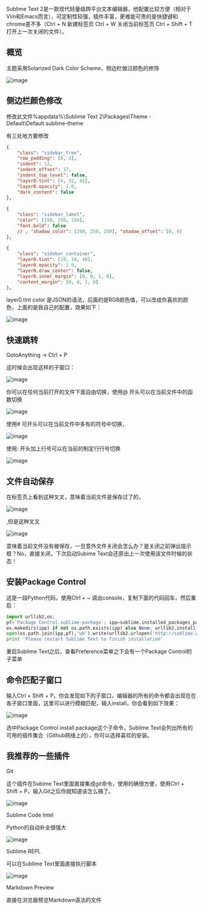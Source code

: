 <!-- 
.. link: 
.. description: 
.. tags: Sublime Text 2,Plugin
.. date: 2013/08/18 21:40:02
.. title: Sublime Text 2 使用心得
.. slug: Sublime-Text-2
-->

Sublime Text 2是一款现代轻量级跨平台文本编辑器，他配置比较方便（相对于Vim和Emacs而言），可定制性较强，插件丰富，更难能可贵的是快捷键和chrome差不多（Ctrl + N 新建标签页 Ctrl + W 关闭当前标签页 Ctrl + Shift + T 打开上一次关闭的文件）。

## 概览 ##

主题采用Solarized Dark Color Scheme，侧边栏做过颜色的修饰

![image](../galleries/Sublime-Text-2/1.jpg)

## 侧边栏颜色修改 ##

修改此文件%appdata%\Sublime Text 2\Packages\Theme - Default\Default.sublime-theme

有三处地方要修改

```json
{
    "class": "sidebar_tree",
    "row_padding": [8, 3],
    "indent": 12,
    "indent_offset": 17,
    "indent_top_level": false,
    "layer0.tint": [4, 32, 41],
    "layer0.opacity": 1.0,
    "dark_content": false
},
                                               
{
    "class": "sidebar_label",
    "color": [150, 150, 150],
    "font.bold": false
    // , "shadow_color": [250, 250, 250], "shadow_offset": [0, 0]
},
                                               
{
    "class": "sidebar_container",
    "layer0.tint": [10, 10, 10],
    "layer0.opacity": 1.0,
    "layer0.draw_center": false,
    "layer0.inner_margin": [0, 0, 1, 0],
    "content_margin": [0, 0, 1, 0]
},
```

layer0.tint color 是JSON的语法，后面的是RGB颜色值，可以改成你喜欢的颜色，上面的是我自己的配置，效果如下：

![image](../galleries/Sublime-Text-2/2.jpg)

## 快速跳转 ##

GotoAnything -> Ctrl + P

这时候会出现这样的子窗口：

![image](../galleries/Sublime-Text-2/3.jpg)

你可以在任何当前打开的文件下面自由切换，使用@ 开头可以在当前文件中的函数切换

![image](../galleries/Sublime-Text-2/4.jpg)

使用# 可开头可以在当前文件中多有的符号中切换，

![image](../galleries/Sublime-Text-2/5.jpg)

使用: 开头加上行号可以在当前的制定行行号切换

![image](../galleries/Sublime-Text-2/6.jpg)

## 文件自动保存 ##

在标签页上看到这种叉叉，意味着当前文件是保存过了的，

![image](../galleries/Sublime-Text-2/7.jpg)

,但是这种叉叉

![image](../galleries/Sublime-Text-2/8.jpg)

意味着当前文件没有被保存，一旦意外文件关闭会怎么办？是关闭之前弹出提示框？No，直接关闭，下次启动Subime Text会还原出上一次使用该文件时候的状态！

## 安装Package Control ##

这是一段Python代码，使用Ctrl + ~ 调出console，复制下面的代码回车，然后重启：

```python
import urllib2,os;
pf='Package Control.sublime-package'; ipp=sublime.installed_packages_path();
os.makedirs(ipp) if not os.path.exists(ipp) else None; urllib2.install_opener(urllib2.build_opener(urllib2.ProxyHandler()));
open(os.path.join(ipp,pf),'wb').write(urllib2.urlopen('http://sublime.wbond.net/'+pf.replace(' ','%20')).read());
print 'Please restart Sublime Text to finish installation'
```

重启Sublime Text之后，查看Preference菜单之下会有一个Package Control的子菜单

## 命令匹配子窗口 ##

输入Ctrl + Shift + P，你会发现如下的子窗口，编辑器的所有的命令都会出现在在各子窗口里面，这里可以进行模糊匹配，输入install，你会看到如下效果：

![image](../galleries/Sublime-Text-2/9.jpg)

选中Package Control install package这个子命令，Sublime Text会列出所有的可用的插件集合（Github网络上的），你可以选择喜欢的安装。

## 我推荐的一些插件 ##

Git

这个插件在Subime Text里面直接集成git命令，使用的确很方便，使用Ctrl + Shift + P，输入Git之后你就知道该怎么搞了。

![image](../galleries/Sublime-Text-2/10.jpg)

Sublime Code Intel

Python的自动补全很强大

![image](../galleries/Sublime-Text-2/11.jpg)

Sublime REPL

可以在Sublime Text里面直接执行脚本

![image](../galleries/Sublime-Text-2/12.jpg)

Markdown Preview

直接在浏览器预览Markdown语法的文件